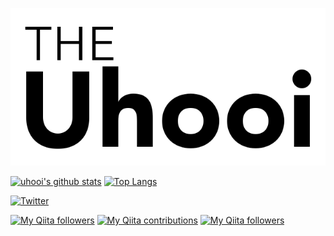 ![](./docs/theuhooi_logo_avenir_alpha.png)

[![uhooi's github stats](https://github-readme-stats.vercel.app/api?username=uhooi&show_icons=true)](https://github.com/uhooi)
[![Top Langs](https://github-readme-stats.vercel.app/api/top-langs/?username=uhooi)](https://github.com/uhooi)

[![Twitter](https://img.shields.io/twitter/url?style=social&url=https%3A%2F%2Ftwitter.com%2Fthe_uhooi)](https://twitter.com/the_uhooi)

[![My Qiita followers](https://qiita-badge.apiapi.app/s/uhooi/posts.svg)](http://qiita.com/uhooi)
[![My Qiita contributions](https://qiita-badge.apiapi.app/s/uhooi/contributions.svg)](http://qiita.com/uhooi)
[![My Qiita followers](https://qiita-badge.apiapi.app/s/uhooi/followers.svg)](http://qiita.com/uhooi)
                

<!--
**uhooi/uhooi** is a ✨ _special_ ✨ repository because its `README.md` (this file) appears on your GitHub profile.

Here are some ideas to get you started:

- 🔭 I’m currently working on ...
- 🌱 I’m currently learning ...
- 👯 I’m looking to collaborate on ...
- 🤔 I’m looking for help with ...
- 💬 Ask me about ...
- 📫 How to reach me: ...
- 😄 Pronouns: ...
- ⚡ Fun fact: ...
-->

